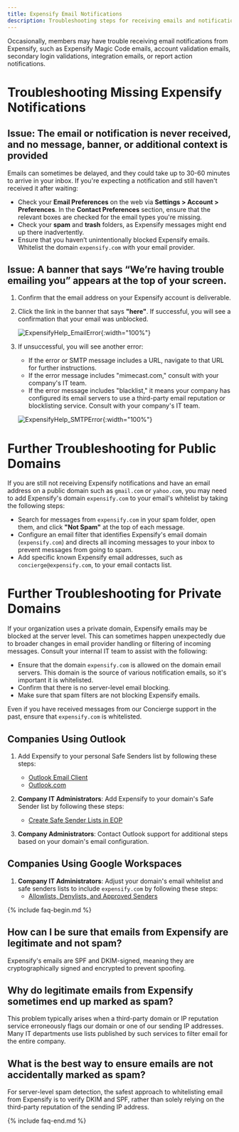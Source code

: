 ```yaml
---
title: Expensify Email Notifications
description: Troubleshooting steps for receiving emails and notifications from Expensify.
---
```


Occasionally, members may have trouble receiving email notifications from Expensify, such as Expensify Magic Code emails, account validation emails, secondary login validations, integration emails, or report action notifications.

# Troubleshooting Missing Expensify Notifications

## Issue: The email or notification is never received, and no message, banner, or additional context is provided

Emails can sometimes be delayed, and they could take up to 30-60 minutes to arrive in your inbox. If you're expecting a notification and still haven't received it after waiting:

- Check your **Email Preferences** on the web via **Settings > Account > Preferences**. In the **Contact Preferences** section, ensure that the relevant boxes are checked for the email types you're missing.
- Check your **spam** and **trash** folders, as Expensify messages might end up there inadvertently.
- Ensure that you haven’t unintentionally blocked Expensify emails. Whitelist the domain `expensify.com` with your email provider.

## Issue: A banner that says “We’re having trouble emailing you” appears at the top of your screen.

1. Confirm that the email address on your Expensify account is deliverable.
2. Click the link in the banner that says **"here"**. If successful, you will see a confirmation that your email was unblocked.

   ![ExpensifyHelp_EmailError]({{site.url}}/assets/images/ExpensifyHelp_EmailError.png){:width="100%"}

3. If unsuccessful, you will see another error:

   - If the error or SMTP message includes a URL, navigate to that URL for further instructions.
   - If the error message includes "mimecast.com," consult with your company's IT team.
   - If the error message includes "blacklist," it means your company has configured its email servers to use a third-party email reputation or blocklisting service. Consult with your company's IT team.

   ![ExpensifyHelp_SMTPError]({{site.url}}/assets/images/ExpensifyHelp_SMTPError.png){:width="100%"}

# Further Troubleshooting for Public Domains

If you are still not receiving Expensify notifications and have an email address on a public domain such as `gmail.com` or `yahoo.com`, you may need to add Expensify's domain `expensify.com` to your email's whitelist by taking the following steps:

- Search for messages from `expensify.com` in your spam folder, open them, and click **"Not Spam"** at the top of each message.
- Configure an email filter that identifies Expensify's email domain (`expensify.com`) and directs all incoming messages to your inbox to prevent messages from going to spam.
- Add specific known Expensify email addresses, such as `concierge@expensify.com`, to your email contacts list.

# Further Troubleshooting for Private Domains

If your organization uses a private domain, Expensify emails may be blocked at the server level. This can sometimes happen unexpectedly due to broader changes in email provider handling or filtering of incoming messages. Consult your internal IT team to assist with the following:

- Ensure that the domain `expensify.com` is allowed on the domain email servers. This domain is the source of various notification emails, so it's important it is whitelisted.
- Confirm that there is no server-level email blocking.
- Make sure that spam filters are not blocking Expensify emails.

Even if you have received messages from our Concierge support in the past, ensure that `expensify.com` is whitelisted.

## Companies Using Outlook

1. Add Expensify to your personal Safe Senders list by following these steps:
   - [Outlook Email Client](https://support.microsoft.com/en-us/office/add-recipients-of-my-email-messages-to-the-safe-senders-list-be1baea0-beab-4a30-b968-9004332336ce)
   - [Outlook.com](https://support.microsoft.com/en-us/office/safe-senders-in-outlook-com-470d4ee6-e3b6-402b-8cd9-a6f00eda7339)

2. **Company IT Administrators**: Add Expensify to your domain's Safe Sender list by following these steps:
   - [Create Safe Sender Lists in EOP](https://learn.microsoft.com/en-us/defender-office-365/create-safe-sender-lists-in-office-365)

3. **Company Administrators**: Contact Outlook support for additional steps based on your domain's email configuration.

## Companies Using Google Workspaces

1. **Company IT Administrators**: Adjust your domain's email whitelist and safe senders lists to include `expensify.com` by following these steps:
   - [Allowlists, Denylists, and Approved Senders](https://support.google.com/a/answer/60752)

{% include faq-begin.md %}

## How can I be sure that emails from Expensify are legitimate and not spam?

Expensify's emails are SPF and DKIM-signed, meaning they are cryptographically signed and encrypted to prevent spoofing.

## Why do legitimate emails from Expensify sometimes end up marked as spam?

This problem typically arises when a third-party domain or IP reputation service erroneously flags our domain or one of our sending IP addresses. Many IT departments use lists published by such services to filter email for the entire company.

## What is the best way to ensure emails are not accidentally marked as spam?

For server-level spam detection, the safest approach to whitelisting email from Expensify is to verify DKIM and SPF, rather than solely relying on the third-party reputation of the sending IP address.

{% include faq-end.md %}
